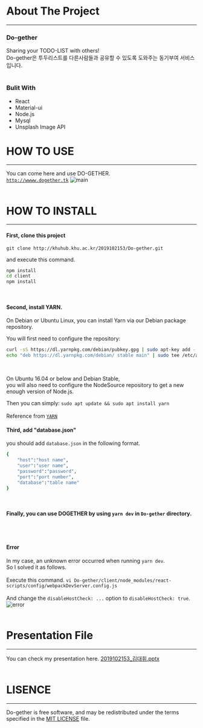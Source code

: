 # About The Project
---
### Do-gether
Sharing your TODO-LIST with others!<br>
Do-gether은 투두리스트를 다른사람들과 공유할 수 있도록 도와주는 동기부여 서비스입니다.
<br><br>

### Bulit With
- React
- Material-ui
- Node.js
- Mysql
- Unsplash Image API

# HOW TO USE
---
You can come here and use DO-GETHER.<br>
[`http://wwww.dogether.tk`](http://wwww.dogether.tk)
![main](/uploads/9dce27e61dc8a02f8fe0ab37dfaf4df5/main.png)
<br><br>

# HOW TO INSTALL
---
#### First, clone this project
`git clone http://khuhub.khu.ac.kr/2019102153/Do-gether.git`
<br>

and execute this command.
```sh
npm install
cd client
npm install
```
<br>

#### Second, install YARN.
On Debian or Ubuntu Linux, you can install Yarn via our Debian package repository.
<br>

You will first need to configure the repository:
```sh
curl -sS https://dl.yarnpkg.com/debian/pubkey.gpg | sudo apt-key add -
echo "deb https://dl.yarnpkg.com/debian/ stable main" | sudo tee /etc/apt/sources.list.d/yarn.list
```
<br>

On Ubuntu 16.04 or below and Debian Stable,<br>
you will also need to configure the NodeSource repository to get a new enough version of Node.js.
<br>

Then you can simply:
`sudo apt update && sudo apt install yarn`<br><br>
Reference from [`YARN`](https://yarnpkg.com/en/docs/install)
<br>

#### Third, add "database.json"
you should add `database.json` in the following format.
```sh
{
    "host":"host name",
    "user":"user name",
    "password":"password",
    "port":"port number",
    "database":"table name"
}
```
<br>

#### Finally, you can use DOGETHER by using `yarn dev` in `Do-gether` directory.
<br><br>

#### Error
In my case, an unknown error occurred when running `yarn dev`.<br>
So I solved it as follows.
<br><br>
Execute this command.
`vi Do-gether/client/node_modules/react-scripts/config/webpackDevServer.config.js`
<br><br>
And change the `disableHostCheck: ...` option to `disableHostCheck: true`.
![error](/uploads/be3c1c269c2ee157825f6d9e143706fc/error.png)
<br><br>

# Presentation File
---
You can check my presentation here.
[2019102153_김대휘.pptx](/uploads/ec22aec2c186128329918ec641a54f73/2019102153_김대휘.pptx)
<br><br>

# LISENCE
---
Do-gether is free software, and may be redistributed under the terms specified in the [MIT LICENSE](http://khuhub.khu.ac.kr/2019102153/Do-gether/blob/master/LICENSE.txt) file.